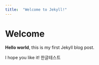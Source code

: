 ```yaml
---
title:  "Welcome to Jekyll!"
---
```


# Welcome

**Hello world**, this is my first Jekyll blog post.

I hope you like it! 한글테스트